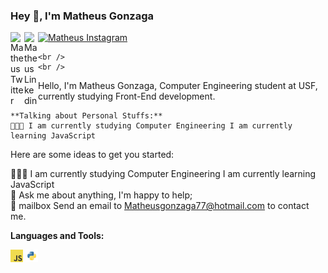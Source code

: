 ### Hey 👋, I'm Matheus Gonzaga
<a href="https://www.instagram.com/matheusgonzaaga/">
  <img align=""left" alt="Matheus Instagram" width="22px" src="https://cdn.jsdelivr.net/npm/simple-icons@v3/icons/instagram.svg" />
                                                                                                                                </a>
    <a href="https://twitter.com/borrachaum">
  <img align="left" alt="Matheus Twitter" width="22px" src="https://cdn.jsdelivr.net/npm/simple-icons@v3/icons/twitter.svg" />
                                                                                                                            </a>
    <a href="https://www.linkedin.com/in/matheus-gonzaga-a7aa5a1b5/">
  <img align="left" alt="Matheus Linkedin" width="22px" src="https://user-images.githubusercontent.com/56082460/107787400-cb7f3700-6d2d-11eb-803f-5cfae3171964.png" />
                                                                                                                           </a>                                                                                                                      
                                                                                                                           
    <br />
    <br />
 Hello, I'm Matheus Gonzaga, Computer Engineering student at USF, currently studying Front-End development.
  
    
    
    **Talking about Personal Stuffs:**
    👨🏽‍💻 I am currently studying Computer Engineering I am currently learning JavaScript

Here are some ideas to get you started:


  👨🏽‍💻 I am currently studying Computer Engineering I am currently learning JavaScript <br />
  🤔 Ask me about anything, I'm happy to help; <br />
  📝 mailbox Send an email to Matheusgonzaga77@hotmail.com to contact me.
  
  **Languages and Tools:**
  
  <code><img height="20" src="https://raw.githubusercontent.com/github/explore/80688e429a7d4ef2fca1e82350fe8e3517d3494d/topics/javascript/javascript.png"></code>
  <code><img height="20" src="https://raw.githubusercontent.com/github/explore/80688e429a7d4ef2fca1e82350fe8e3517d3494d/topics/python/python.png"></code>
